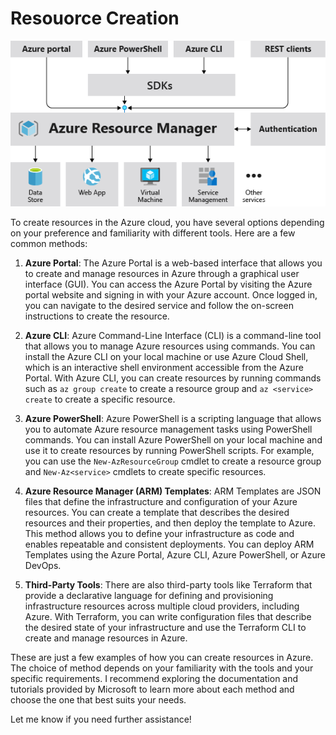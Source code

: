 # Resouorce Creation

![Methods to create Resource in Azure Cloud](images/consistent-management-layer.png)

To create resources in the Azure cloud, you have several options depending on your preference and familiarity with different tools. Here are a few common methods:

1. **Azure Portal**: The Azure Portal is a web-based interface that allows you to create and manage resources in Azure through a graphical user interface (GUI). You can access the Azure Portal by visiting the Azure portal website and signing in with your Azure account. Once logged in, you can navigate to the desired service and follow the on-screen instructions to create the resource.

2. **Azure CLI**: Azure Command-Line Interface (CLI) is a command-line tool that allows you to manage Azure resources using commands. You can install the Azure CLI on your local machine or use Azure Cloud Shell, which is an interactive shell environment accessible from the Azure Portal. With Azure CLI, you can create resources by running commands such as `az group create` to create a resource group and `az <service> create` to create a specific resource.

3. **Azure PowerShell**: Azure PowerShell is a scripting language that allows you to automate Azure resource management tasks using PowerShell commands. You can install Azure PowerShell on your local machine and use it to create resources by running PowerShell scripts. For example, you can use the `New-AzResourceGroup` cmdlet to create a resource group and `New-Az<service>` cmdlets to create specific resources.

4. **Azure Resource Manager (ARM) Templates**: ARM Templates are JSON files that define the infrastructure and configuration of your Azure resources. You can create a template that describes the desired resources and their properties, and then deploy the template to Azure. This method allows you to define your infrastructure as code and enables repeatable and consistent deployments. You can deploy ARM Templates using the Azure Portal, Azure CLI, Azure PowerShell, or Azure DevOps.
5. **Third-Party Tools**: There are also third-party tools like Terraform that provide a declarative language for defining and provisioning infrastructure resources across multiple cloud providers, including Azure. With Terraform, you can write configuration files that describe the desired state of your infrastructure and use the Terraform CLI to create and manage resources in Azure.

These are just a few examples of how you can create resources in Azure. The choice of method depends on your familiarity with the tools and your specific requirements. I recommend exploring the documentation and tutorials provided by Microsoft to learn more about each method and choose the one that best suits your needs.

Let me know if you need further assistance!
